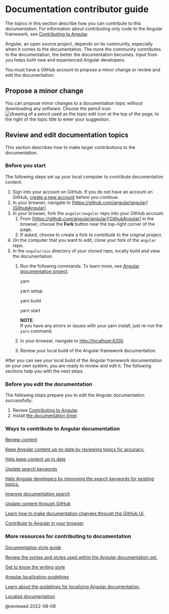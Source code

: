 # Documentation contributor guide

The topics in this section describe how you can contribute to this documentation.
For information about contributing only code to the Angular framework, see [Contributing to Angular][GithubAngularAngularBlobMainContributingMd].

Angular, an open source project, depends on its community, especially when it comes to the documentation.
The more the community contributes to the documentation, the better the documentation becomes.
Input from you helps both new and experienced Angular developers.

<div class="alert is-important">

You must have a GitHub account to propose a minor change or review and edit the documentation.

</div>

## Propose a minor change

You can propose minor changes to a documentation topic without downloading any software. Choose the pencil icon&nbsp;<img alt="drawing of a pencil used as the topic edit icon" src="generated/images/guide/contributors-guide/edit-icon.png" > at the top of the page, to the right of the topic title to enter your suggestion.

## Review and edit documentation topics

This section describes how to make larger contributions to the documentation.

### Before you start

The following steps set up your local computer to contribute documentation content.

1.  Sign into your account on GitHub.
    If you do not have an account on GitHub, [create a new account][GithubJoin] before you continue.
2.  In your browser, navigate to [https://github.com/angular/angular][GithubAngular].
3.  In your browser, fork the `angular/angular` repo into your GitHub account.
    1.  From [https://github.com/angular/angular][GithubAngular] in the browser, choose the **Fork** button near the top-right corner of the page.
    2.  If asked, choose to create a fork to contribute to the original project.
4.  On the computer that you want to edit, clone your fork of the `angular` repo.
5.  In the `angular/aio` directory of your cloned repo, locally build and view the documentation.
    1.  Run the following commands.
        To learn more, see [Angular documentation project][GithubAngularAngularBlobMainAioReadmeMd].

        <code-example format="shell" language="shell">

        yarn

        </code-example>

        <code-example format="shell" language="shell">

        yarn setup

        </code-example>

        <code-example format="shell" language="shell">

        yarn build

        </code-example>

        <code-example format="shell" language="shell">

        yarn start

        </code-example>

        <div class="callout is-helpful">

        **NOTE**: <br/>
        If you have any errors or issues with your yarn install, just re-run the `yarn` command.

        </div>

    2.  In your browser, navigate to [http://localhost:4200][AngularLocalhost]
    3.  Review your local build of the Angular framework documentation.

After you can see your local build of the Angular framework documentation on your own system, you are ready to review and edit it. The following sections help you with the next steps.

### Before you edit the documentation

The following steps prepare you to edit the Angular documentation successfully:

1.  Review [Contributing to Angular][GithubAngularAngularBlobMainContributingMd].
2.  Install [the documentation linter][GithubAngularAngularTreeMainAioToolsDocLinterInstallValeOnYourDevelopmentSystemReadmeMd].

### Ways to contribute to Angular documentation

<div class="card-container">
  <a href="guide/reviewing-content" class="docs-card" title="Reviewing content">
    <section>Review content</section>
    <p>Keep Angular content up-to-date by reviewing topics for accuracy.</p>
    <p class="card-footer">Help keep content up to date</p>
  </a>
  <a href="guide/updating-search-keywords" class="docs-card" title="Updating search keywords">
    <section>Update search keywords</section>
    <p>Help Angular developers by improving the search keywords for existing topics.</p>
    <p class="card-footer">Improve documentation search</p>
  </a>
  <a href="guide/updating-content-github-ui" class="docs-card" title="Updating content through GitHub">
    <section>Update content through GitHub</section>
    <p>Learn how to make documentation changes through the GitHub UI.</p>
    <p class="card-footer">Contribute to Angular in your browser</p>
  </a>
</div>

### More resources for contributing to documentation

<div class="card-container">
  <a href="guide/docs-style-guide" class="docs-card" title="Documentation Style Guide">
    <section>Documentation style guide</section>
    <p>Review the syntax and styles used within the Angular documentation set.</p>
    <p class="card-footer">Get to know the writing style</p>
  </a>
  <a href="guide/localizing-angular" class="docs-card" title="Angular localization guidelines">
    <section>Angular localization guidelines</section>
    <p>Learn about the guidelines for localizing Angular documentation.</p>
    <p class="card-footer">Localize documentation</p>
  </a>
</div>

<!-- links -->

<!-- external links -->

[GithubJoin]: https://github.com/join "Join GitHub | GitHub"

[GithubAngular]: https://github.com/angular/angular "angular/angular | GitHub"

[GithubAngularAngularBlobMainAioReadmeMd]: https://github.com/angular/angular/blob/main/aio/README.md "Angular documentation project (https://angular.io) | angular/angular | Github"

[GithubAngularAngularBlobMainContributingMd]: https://github.com/angular/angular/blob/main/CONTRIBUTING.md "Contributing to Angular | angular/angular | Github"

[GithubAngularAngularTreeMainAioToolsDocLinterInstallValeOnYourDevelopmentSystemReadmeMd]: https://github.com/angular/angular/tree/main/aio/tools/doc-linter/README.md#install-vale-on-your-development-system "Install Vale on your development system - Angular documentation lint tool | angular/angular | Github"

[AngularLocalhost]: http://localhost:4200 "Angular.io on localhost"

<!--end links -->

@reviewed 2022-08-08
